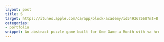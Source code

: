 ```yaml
---
layout: post
title: S
target: https://itunes.apple.com/ca/app/block-academy/id549367568?mt=8
categories: 
- portfolio
snippet: An abstract puzzle game built for One Game a Month with <a href="http://www.johannesg.com">Jóhannes G. Þorsteinsson</a>. Unity3D and Pure Data. Download it for <a href="https://dl.dropboxusercontent.com/u/6128167/S-Windows.zip">Windows</a> | <a href="https://dl.dropboxusercontent.com/u/6128167/S-Mac.zip">Mac</a>
---
```

